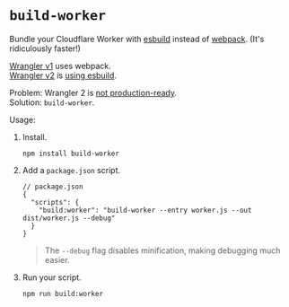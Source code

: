 # `build-worker`

Bundle your Cloudflare Worker with [esbuild](https://esbuild.github.io/) instead of [webpack](https://webpack.js.org/). (It's ridiculously faster!)

[Wrangler v1](https://github.com/cloudflare/wrangler) uses webpack.
<br/>
[Wrangler v2](https://github.com/cloudflare/wrangler2) is [using esbuild](https://github.com/cloudflare/wrangler/issues/2158#issuecomment-995914059).

Problem: Wrangler 2 is [not production-ready](https://github.com/cloudflare/wrangler2#readme).
<br/>
Solution: `build-worker`.

Usage:
  1. Install.
     ```
     npm install build-worker
     ```
  2. Add a `package.json` script.
     ```json5
     // package.json
     {
       "scripts": {
         "build:worker": "build-worker --entry worker.js --out dist/worker.js --debug"
       }
     }
     ```
     > The `--debug` flag disables minification, making debugging much easier.
  3. Run your script.
     ```shell
     npm run build:worker
     ```

